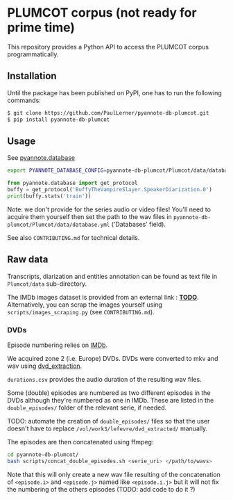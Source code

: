 # PLUMCOT corpus (not ready for prime time)

This repository provides a Python API to access the PLUMCOT corpus programmatically.

## Installation

Until the package has been published on PyPI, one has to run the following commands:

```bash
$ git clone https://github.com/PaulLerner/pyannote-db-plumcot.git
$ pip install pyannote-db-plumcot
```

## Usage

See [pyannote.database](https://github.com/pyannote/pyannote-database#custom-protocols)

```bash
export PYANNOTE_DATABASE_CONFIG=pyannote-db-plumcot/Plumcot/data/database.yml
```

```python
from pyannote.database import get_protocol
buffy = get_protocol('BuffyTheVampireSlayer.SpeakerDiarization.0')
print(buffy.stats('train'))
```

Note: we don't provide for the series audio or video files! You'll need to acquire them yourself then set the path to the wav files in `pyannote-db-plumcot/Plumcot/data/database.yml` ('Databases' field).


See also `CONTRIBUTING.md` for technical details.

## Raw data

Transcripts, diarization and entities annotation can be found as text file in `Plumcot/data` sub-directory.

The IMDb images dataset is provided from an external link : **[TODO](TODO)**. Alternatively, you can scrap the images yourself using `scripts/images_scraping.py` (see `CONTRIBUTING.md`).

### DVDs

Episode numbering relies on [IMDb](https://www.imdb.com/).

We acquired zone 2 (i.e. Europe) DVDs. DVDs were converted to mkv and wav using [dvd_extraction](https://github.com/PaulLerner/dvd_extraction).

`durations.csv` provides the audio duration of the resulting wav files.

Some (double) episodes are numbered as two different episodes in the DVDs although they're numbered as one in IMDb. These are listed in the `double_episodes/` folder of the relevant serie, if needed.

TODO: automate the creation of `double_episodes/` files so that the user doesn't have to replace `/vol/work3/lefevre/dvd_extracted/` manually.

The episodes are then concatenated using ffmpeg:
```bash
cd pyannote-db-plumcot/
bash scripts/concat_double_episodes.sh <serie_uri> </path/to/wavs>
```

Note that this will only create a new wav file resulting of the concatenation of `<episode.i>` and `<episode.j>` named like `<episode.i.j>` but it will not fix the numbering of the others episodes (TODO: add code to do it ?)
